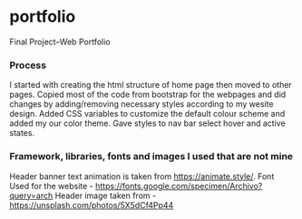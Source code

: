 # portfolio
Final Project–Web Portfolio

### Process
I started with creating the html structure of home page then moved to other pages. Copied most of the code from bootstrap for the webpages and did changes by adding/removing necessary styles according to my wesite design. Added CSS variables to customize the default colour scheme and added my our color theme. Gave styles to nav bar select hover and active states. 

### Framework, libraries, fonts and images I used that are not mine
Header banner text animation is taken from https://animate.style/.
Font Used for the website - https://fonts.google.com/specimen/Archivo?query=arch
Header image taken from - https://unsplash.com/photos/5X5dCf4Pp44
